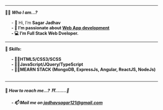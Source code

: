 <hr>
👩‍💻 <i><b>Who I am...?</b></i><br><br>
&ensp;&ensp;&ensp;- 👋 Hi, I’m <B>Sagar Jadhav<B><br>
&ensp;&ensp;&ensp;- 👀 I’m passionate about <strong><ins>Web App development</ins></strong><br>
&ensp;&ensp;&ensp;- 💻 I’m Full Stack Web Dveloper. <br><hr>
🥇 <i><b>Skills<b></i>: <br><br>
 &ensp;&ensp;&ensp;- 👩‍🎨HTML5/CSS3/SCSS<br>
 &ensp;&ensp;&ensp;- 🤹‍♂️JavaScript/JQuery/TypeScript<br>
 &ensp;&ensp;&ensp;- 🦸‍♀️MEARN STACK (MongoDB, ExpressJs, Angular, ReactJS, NodeJs)<br><br>
            <hr>
<!--💞️ I’m looking to collaborate on project -->
🏡 <i><b>How to reach me...?  ⛩........</b><i>🏇<br><br>
 &ensp;&ensp;&ensp;- 📫 Mail me on <i><ins> jadhavsagar121@gmail.com </ins></i>
<br><br>

<!---
Sagarjadhav121/Sagarjadhav121 is a ✨ special ✨ repository because its `README.md` (this file) appears on your GitHub profile.
You can click the Preview link to take a look at your changes.
--->
